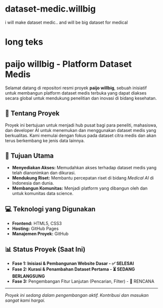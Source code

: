 # dataset-medic.willbig
i will make dataset medic.. and will be big dataset for medical
# long teks
# paijo willbig - Platform Dataset Medis

Selamat datang di repositori resmi proyek **paijo willbig**, sebuah inisiatif untuk membangun platform dataset medis terbuka yang dapat diakses secara global untuk mendukung penelitian dan inovasi di bidang kesehatan.

## 📖 Tentang Proyek
Proyek ini bertujuan untuk menjadi hub pusat bagi para peneliti, mahasiswa, dan developer AI untuk menemukan dan menggunakan dataset medis yang berkualitas. Kami memulai dengan fokus pada dataset citra medis dan akan terus berkembang ke jenis data lainnya.

## 🎯 Tujuan Utama
- **Menyediakan Akses:** Memudahkan akses terhadap dataset medis yang telah dianonimkan dan dikurasi.
- **Mendukung Riset:** Membantu percepatan riset di bidang *Medical AI* di Indonesia dan dunia.
- **Membangun Komunitas:** Menjadi platform yang dibangun oleh dan untuk komunitas data science.

## 💻 Teknologi yang Digunakan
- **Frontend:** HTML5, CSS3
- **Hosting:** GitHub Pages
- **Manajemen Proyek:** GitHub

## 📊 Status Proyek (Saat Ini)
- **Fase 1: Inisiasi & Pembangunan Website Dasar - ✅ SELESAI**
- **Fase 2: Kurasi & Penambahan Dataset Pertama - ⏳ SEDANG BERLANGSUNG**
- **Fase 3:** Pengembangan Fitur Lanjutan (Pencarian, Filter) - 📅 RENCANA

---
*Proyek ini sedang dalam pengembangan aktif. Kontribusi dan masukan sangat kami hargai.*
